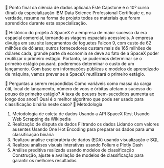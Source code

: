 🚀 Ponto final da ciência de dados aplicada
Este Capstone é o 10º curso (final) da especialização IBM Data Science Professional Certificate e, na verdade, resume na forma de projeto todos os materiais que foram aprendidos durante esta especialização.

📄 Histórico do projeto
A SpaceX é a empresa de maior sucesso da era espacial comercial, tornando as viagens espaciais acessíveis. A empresa divulga em seu site lançamentos de foguetes Falcon 9, com custo de 62 milhões de dólares; outros fornecedores custam mais de 165 milhões de dólares cada, grande parte da economia se deve ao fato de a SpaceX poder reutilizar o primeiro estágio. Portanto, se pudermos determinar se o primeiro estágio pousará, poderemos determinar o custo de um lançamento. Com base em informações públicas e modelos de aprendizado de máquina, vamos prever se a SpaceX reutilizará o primeiro estágio.

📄 Perguntas a serem respondidas
Como variáveis como massa da carga útil, local de lançamento, número de voos e órbitas afetam o sucesso do pouso do primeiro estágio?
A taxa de pousos bem-sucedidos aumenta ao longo dos anos?
Qual é o melhor algoritmo que pode ser usado para classificação binária neste caso?
📄 Metodologia
1. Metodologia de coleta de dados
Usando a API SpaceX Rest
Usando Web Scrapping da Wikipedia
2. Realização de disputa de dados
Filtrando os dados
Lidando com valores ausentes
Usando One Hot Encoding para preparar os dados para uma classificação binária
3. Realizou análise exploratória de dados (EDA) usando visualização e SQL
4. Realizou análises visuais interativas usando Folium e Plotly Dash
5. Análise preditiva realizada usando modelos de classificação
Construção, ajuste e avaliação de modelos de classificação para garantir os melhores resultados
​
